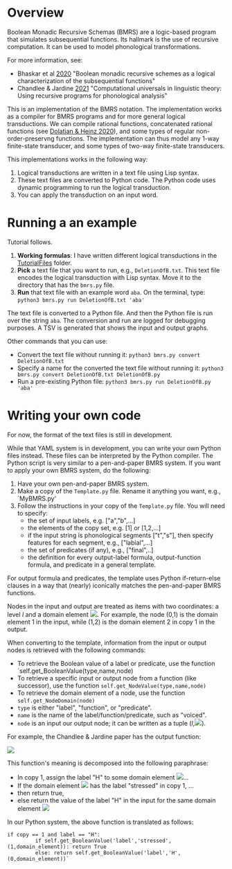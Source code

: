 # Overview
Boolean Monadic Recursive Schemas (BMRS) are a logic-based program that simulates subsequential functions. Its hallmark is the use of recursive computation. It can be used to model phonological transformations. 


For more information, see:
- Bhaskar et al [2020](https://link.springer.com/chapter/10.1007/978-3-030-40608-0_10) "Boolean monadic recursive schemes as a logical characterization of the subsequential functions"
- Chandlee & Jardine [2021](http://adamjardine.net/files/chandleejardineBMRSms.pdf) "Computational universals in linguistic theory: Using recursive programs for phonological analysis"

This is an implementation of the BMRS notation. The implementation works as a compiler for BMRS programs and for more general logical transductions. We can compile rational functions, concatenated rational functions (see [Dolatian & Heinz 2020](https://jlm.ipipan.waw.pl/index.php/JLM/article/view/245)), and some types of regular non-order-preservng functions. The implementation can thus model any 1-way finite-state transducer, and some types of two-way finite-state transducers. 

This implementations works in the following way:

1) Logical transductions are written in a text file using Lisp syntax. 
2) These text files are converted to Python code. The Python code uses dynamic programming to run the logical transduction.
3) You can apply the transduction on an input word.

# Running a  an example
Tutorial follows.
1) **Working formulas**: I have written different logical transductions in the [TutorialFiles](TutorialFiles) folder.
2) **Pick** a text file that you want to run, e.g., `DeletionOfB.txt`. This text file encodes the logical transduction with Lisp syntax. Move it to the directory that has the `bmrs.py` file.
3) **Run** that text file with an example word `aba`. On the terminal, type:
`python3 bmrs.py run DeletionOfB.txt 'aba'`

The text file is converted to a Python file. And then the Python file is run over the string `aba`. The conversion and run are logged for debugging purposes. A TSV is generated that shows the input and output graphs.

Other commands that you can use:
* Convert the text file without running it:
`python3 bmrs.py convert DeletionOfB.txt`
* Specify a name for the converted the text file without running it:
`python3 bmrs.py convert DeletionOfB.txt DeletionOfB.py`
* Run a pre-existing Python file:
`python3 bmrs.py run DeletionOfB.py 'aba'`

# Writing your own code
For now, the format of the text files is still in development. 

While that YAML system is in development, you can write your own Python files instead. These files can be interpreted by the Python compiler. The Python script is very similar to a pen-and-paper BMRS system. If you want to apply your own BMRS system, do the following:
1) Have your own pen-and-paper BMRS system.
2) Make a copy of the `Template.py` file. Rename it anything you want, e.g., `MyBMRS.py'
3) Follow the instructions in your copy of the `Template.py` file. You will need to specify:
   * the set of input labels, e.g. ["a","b",...]
   * the elements of the copy set, e.g. [1] or [1,2,...]
   * if the input string is phonological segments ["t","s"], then specify features for each segment, e.g., ["labial",...]
   * the set of predicates (if any), e.g., ["final",..]
   * the definition for every output-label formula, output-function formula, and predicate in a general template. 

For output formula and predicates, the template uses Python if-return-else clauses in a way that (nearly) iconically matches the pen-and-paper BMRS functions.

Nodes in the input and output are treated as items with two coordinates: a level _l_ and a domain element <img src="https://render.githubusercontent.com/render/math?math=x">. For example, the node (0,1) is the domain element 1 in the input, while (1,2) is the domain element 2 in copy 1 in the output. 

When converting to the template, information from the input or output nodes is retrieved with the following commands:
* To retrieve the Boolean value of a label or predicate, use the function `self.get_BooleanValue(type,name,node)
* To retrieve a specific input or output node from a function (like successor), use the function `self.get_NodeValue(type,name,node)`
* To retrieve the domain element of a node, use the function `self.get_NodeDomain(node)`
* `type` is either "label", "function", or "predicate".
* `name` is the name of the label/function/predicate, such as "voiced". 
* `node` is an input our output node; it can be written as a tuple (_l_,<img src="https://render.githubusercontent.com/render/math?math=x">). 

For example,  the Chandlee & Jardine paper has the output function: 

  <img src="https://render.githubusercontent.com/render/math?math=H_o(x)%20=%20\text{if}%20\square'(x)%20\text{then}%20\top%20\text{else}%20 H(x)">

This function's meaning is decomposed into the following paraphrase:
* In copy 1, assign the label "H" to some domain element <img src="https://render.githubusercontent.com/render/math?math=x">...
* If the domain element <img src="https://render.githubusercontent.com/render/math?math=x"> has the label "stressed" in copy 1, ...
* then return true, 
* else return the value of the label "H" in the input for the same domain element <img src="https://render.githubusercontent.com/render/math?math=x">

In our Python system, the above function is translated as follows:
```
if copy == 1 and label == "H":
         if self.get_BooleanValue('label','stressed',(1,domain_element)): return True
         else: return self.get_BooleanValue('label','H',(0,domain_element))`
```


